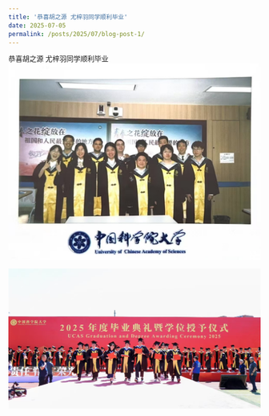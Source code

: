 ```yaml
---
title: '恭喜胡之源 尤梓羽同学顺利毕业'
date: 2025-07-05
permalink: /posts/2025/07/blog-post-1/
---
```


恭喜胡之源 尤梓羽同学顺利毕业
![hzyuzu毕业2.jpg](/images/activity/hzyuzu毕业2.jpg)

![hzyuzu毕业.jpg](/images/activity/hzyuzu毕业.jpg)
